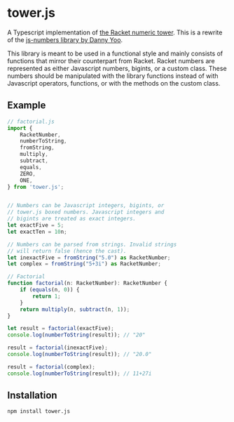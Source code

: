 # tower.js

A Typescript implementation of [the Racket numeric
tower](https://docs.racket-lang.org/reference/numbers.html). This is a rewrite
of the [js-numbers library by Danny Yoo](https://github.com/dyoo/js-numbers).

This library is meant to be used in a functional style and mainly consists of
functions that mirror their counterpart from Racket. Racket numbers are
represented as either Javascript numbers, bigints, or a custom class. These
numbers should be manipulated with the library functions instead of with
Javascript operators, functions, or with the methods on the custom class.

## Example

``` typescript
// factorial.js
import {
    RacketNumber,
    numberToString,
    fromString,
    multiply,
    subtract,
    equals,
    ZERO,
    ONE,
} from 'tower.js';


// Numbers can be Javascript integers, bigints, or
// tower.js boxed numbers. Javascript integers and 
// bigints are treated as exact integers.
let exactFive = 5;
let exactTen = 10n;

// Numbers can be parsed from strings. Invalid strings 
// will return false (hence the cast).
let inexactFive = fromString("5.0") as RacketNumber;
let complex = fromString("5+3i") as RacketNumber;

// Factorial
function factorial(n: RacketNumber): RacketNumber {
    if (equals(n, 0)) {
        return 1;
    }
    return multiply(n, subtract(n, 1));
}

let result = factorial(exactFive);
console.log(numberToString(result)); // "20"

result = factorial(inexactFive);
console.log(numberToString(result)); // "20.0"

result = factorial(complex);
console.log(numberToString(result)); // 11+27i
```

## Installation

`npm install tower.js`
